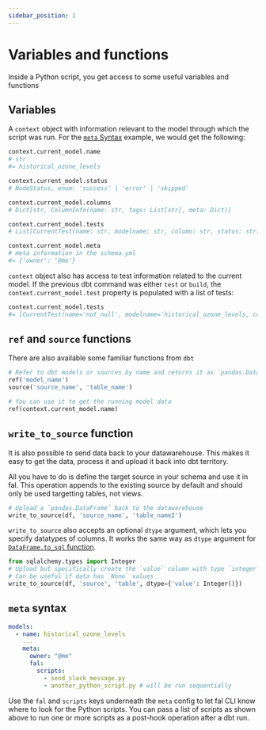 ```yaml
---
sidebar_position: 1
---
```


# Variables and functions

Inside a Python script, you get access to some useful variables and functions

## Variables

A `context` object with information relevant to the model through which the script was run. For the [`meta` Syntax](#meta-syntax) example, we would get the following:

```python
context.current_model.name
# str
#= historical_ozone_levels

context.current_model.status
# NodeStatus, enum: 'success' | 'error' | 'skipped'

context.current_model.columns
# Dict[str, ColumnInfo(name: str, tags: List[str], meta: Dict)]

context.current_model.tests
# List[CurrentTest(name: str, modelname: str, column: str, status: str)]

context.current_model.meta
# meta information in the schema.yml
#= {'owner': '@me'}
```

`context` object also has access to test information related to the current model. If the previous dbt command was either `test` or `build`, the `context.current_model.test` property is populated with a list of tests:

```python
context.current_model.tests
#= [CurrentTest(name='not_null', modelname='historical_ozone_levels, column='ds', status='Pass')]
```

## `ref` and `source` functions

There are also available some familiar functions from `dbt`

```python
# Refer to dbt models or sources by name and returns it as `pandas.DataFrame`
ref('model_name')
source('source_name', 'table_name')

# You can use it to get the running model data
ref(context.current_model.name)
```

## `write_to_source` function

It is also possible to send data back to your datawarehouse. This makes it easy to get the data, process it and upload it back into dbt territory.

All you have to do is define the target source in your schema and use it in fal.
This operation appends to the existing source by default and should only be used targetting tables, not views.

```python
# Upload a `pandas.DataFrame` back to the datawarehouse
write_to_source(df, 'source_name', 'table_name2')
```

`write_to_source` also accepts an optional `dtype` argument, which lets you specify datatypes of columns. It works the same way as `dtype` argument for [`DataFrame.to_sql` function](https://pandas.pydata.org/pandas-docs/stable/reference/api/pandas.DataFrame.to_sql.html).

```python
from sqlalchemy.types import Integer
# Upload but specifically create the `value` column with type `integer`
# Can be useful if data has `None` values
write_to_source(df, 'source', 'table', dtype={'value': Integer()})
```

## `meta` syntax

```yaml
models:
  - name: historical_ozone_levels
    ...
    meta:
      owner: "@me"
      fal:
        scripts:
          - send_slack_message.py
          - another_python_script.py # will be run sequentially
```

Use the `fal` and `scripts` keys underneath the `meta` config to let fal CLI know where to look for the Python scripts. You can pass a list of scripts as shown above to run one or more scripts as a post-hook operation after a dbt run.
